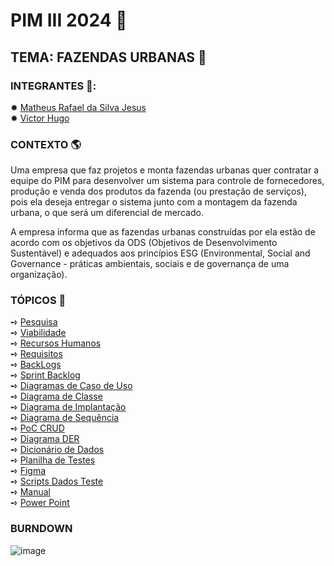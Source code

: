 # PIM III 2024 📖

## TEMA: FAZENDAS URBANAS 🌱

### INTEGRANTES 🍻: 

✹ [Matheus Rafael da Silva Jesus](https://github.com/math20122004) \
✹ [Victor Hugo](https://github.com/VictorHT2) 

### CONTEXTO 🌎
Uma empresa que faz projetos e monta fazendas urbanas quer contratar a equipe do PIM para desenvolver um sistema para controle de fornecedores, produção e venda dos produtos da fazenda (ou prestação de serviços), pois ela deseja entregar o sistema junto com a montagem da fazenda urbana, o que será um diferencial de mercado.

A empresa informa que as fazendas urbanas construídas por ela estão de acordo com os objetivos da ODS (Objetivos de Desenvolvimento Sustentável) e adequados aos princípios ESG (Environmental, Social and Governance - práticas ambientais, sociais e de governança de uma organização).

### TÓPICOS 🎯

➺ [Pesquisa](Pesquisa/Pesquisa%20do%20Pim.docx](https://github.com/math20122004/pim_work_2024/blob/main/Pesquisa/PESQUISA.pdf)) \
➺ [Viabilidade]() \
➺ [Recursos Humanos]() \
➺ [Requisitos](https://github.com/math20122004/pim_work_2024/blob/main/Requisitos/REQUISITOS.pdf) \
➺ [BackLogs](https://github.com/users/VictorHT2/projects/7) \
➺ [Sprint Backlog](https://github.com/users/VictorHT2/projects/8/views/1) \
➺ [Diagramas de Caso de Uso](https://github.com/math20122004/pim_work_2024/tree/d987d4f70f06bdfaa9d486ee2c86d9c8e017731f/Diagramas%20de%20Caso%20de%20Uso) \
➺ [Diagrama de Classe]() \
➺ [Diagrama de Implantação]() \
➺ [Diagrama de Sequência]() \
➺ [PoC CRUD]() \
➺ [Diagrama DER]() \
➺ [Dicionário de Dados]() \
➺ [Planilha de Testes]() \
➺ [Figma](https://www.figma.com/proto/O7jTNQE69g2xxBiJ3T0HTA/Untitled?type=design&node-id=1-2&t=xrpHJq7iFGU1v4pV-0&scaling=scale-down&page-id=0%3A1&starting-point-node-id=1%3A2https://www.figma.com/proto/O7jTNQE69g2xxBiJ3T0HTA/Untitled?type=design&node-id=1-2&t=xrpHJq7iFGU1v4pV-0&scaling=scale-down&page-id=0%3A1&starting-point-node-id=1%3A2) \
➺ [Scripts Dados Teste]() \
➺ [Manual]() \
➺ [Power Point]()

### BURNDOWN 

![image](https://github.com/math20122004/pim_work_2024/assets/78876451/3e8b7d2f-d70a-4558-bdd4-d29df64c22c5)




